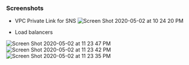 ### Screenshots

- VPC Private Link for SNS
![Screen Shot 2020-05-02 at 10 24 20 PM](https://user-images.githubusercontent.com/55044852/80907792-93db5d00-8cce-11ea-86e8-6c85fcb4435c.png)

- Load balancers

![Screen Shot 2020-05-02 at 11 23 47 PM](https://user-images.githubusercontent.com/55044852/80907444-1a426f80-8ccc-11ea-9aac-a8fa458dee8e.png)
![Screen Shot 2020-05-02 at 11 23 42 PM](https://user-images.githubusercontent.com/55044852/80907447-1c0c3300-8ccc-11ea-8c15-4392288c2bbd.png)
![Screen Shot 2020-05-02 at 11 23 35 PM](https://user-images.githubusercontent.com/55044852/80907448-1ca4c980-8ccc-11ea-91ad-4d293a00bf36.png)
